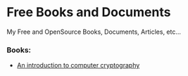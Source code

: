 # Free Books and Documents
My Free and OpenSource Books, Documents, Articles, etc...


### Books:
* [An introduction to computer cryptography](https://github.com/TadavomnisT/Free_Books-Documents/tree/main/An_introduction_to_computer_cryptography_EN)
